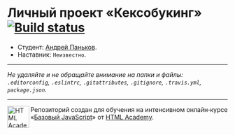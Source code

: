 # Личный проект «Кексобукинг» [![Build status][travis-image]][travis-url]

* Студент: [Андрей Паньков](https://up.htmlacademy.ru/javascript/11/user/444593).
* Наставник: `Неизвестно`.

---

_Не удаляйте и не обращайте внимание на папки и файлы:_<br>
_`.editorconfig`, `.eslintrc`, `.gitattributes`, `.gitignore`, `.travis.yml`, `package.json`._

---

<a href="https://htmlacademy.ru/intensive/javascript"><img align="left" width="50" height="50" title="HTML Academy" src="https://up.htmlacademy.ru/static/img/intensive/javascript/logo-for-github.svg"></a>

Репозиторий создан для обучения на интенсивном онлайн‑курсе «[Базовый JavaScript](https://htmlacademy.ru/intensive/javascript)» от [HTML Academy](https://htmlacademy.ru).

[travis-image]: https://travis-ci.org/htmlacademy-javascript/444593-keksobooking.svg?branch=master
[travis-url]: https://travis-ci.org/htmlacademy-javascript/444593-keksobooking
